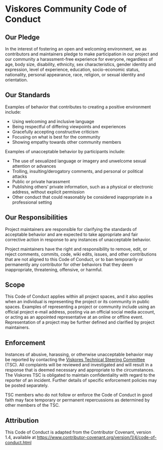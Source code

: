 # Viskores Community Code of Conduct

## Our Pledge

In the interest of fostering an open and welcoming environment, we as
contributors and maintainers pledge to make participation in our project
and our community a harassment-free experience for everyone, regardless of
age, body size, disability, ethnicity, sex characteristics, gender identity
and expression, level of experience, education, socio-economic status,
nationality, personal appearance, race, religion, or sexual identity and
orientation.

## Our Standards

Examples of behavior that contributes to creating a positive environment
include:

  * Using welcoming and inclusive language
  * Being respectful of differing viewpoints and experiences
  * Gracefully accepting constructive criticism
  * Focusing on what is best for the community
  * Showing empathy towards other community members

Examples of unacceptable behavior by participants include:

  * The use of sexualized language or imagery and unwelcome sexual
    attention or advances 
  * Trolling, insulting/derogatory comments, and personal or political
    attacks
  * Public or private harassment
  * Publishing others’ private information, such as a physical or
    electronic address, without explicit permission
  * Other conduct that could reasonably be considered inappropriate in a
    professional setting

## Our Responsibilities

Project maintainers are responsible for clarifying the standards of
acceptable behavior and are expected to take appropriate and fair
corrective action in response to any instances of unacceptable behavior.

Project maintainers have the right and responsibility to remove, edit, or
reject comments, commits, code, wiki edits, issues, and other contributions
that are not aligned to this Code of Conduct, or to ban temporarily or
permanently any contributor for other behaviors that they deem
inappropriate, threatening, offensive, or harmful.

## Scope

This Code of Conduct applies within all project spaces, and it also applies
when an individual is representing the project or its community in public
spaces. Examples of representing a project or community include using an
official project e-mail address, posting via an official social media
account, or acting as an appointed representative at an online or offline
event. Representation of a project may be further defined and clarified by
project maintainers.

## Enforcement

Instances of abusive, harassing, or otherwise unacceptable behavior may be
reported by contacting the [Viskores Technical Steering Committee] (TSC).
All complaints will be reviewed and investigated and will result in a
response that is deemed necessary and appropriate to the circumstances. The
Viskores TSC is obligated to maintain confidentiality with regard to the
reporter of an incident. Further details of specific enforcement policies
may be posted separately.

TSC members who do not follow or enforce the Code of Conduct in good faith
may face temporary or permanent repercussions as determined by other
members of the TSC.

## Attribution

This Code of Conduct is adapted from the Contributor Covenant, version 1.4,
available at
https://www.contributor-covenant.org/version/1/4/code-of-conduct.html

[Viskores Technical Steering Committee]: https://github.com/Viskores/viskores/blob/main/CONTRIBUTING.md#technical-steering-committee
